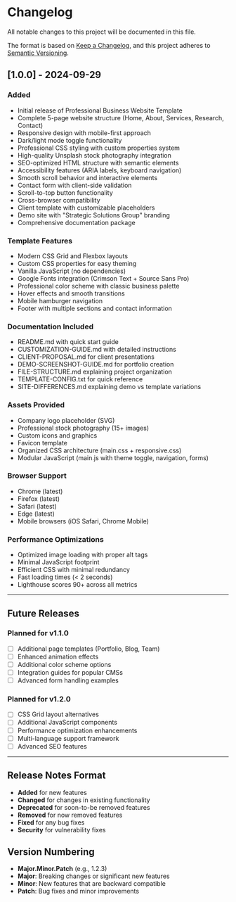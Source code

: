 # Changelog

All notable changes to this project will be documented in this file.

The format is based on [Keep a Changelog](https://keepachangelog.com/en/1.0.0/),
and this project adheres to [Semantic Versioning](https://semver.org/spec/v2.0.0.html).

## [1.0.0] - 2024-09-29

### Added

- Initial release of Professional Business Website Template
- Complete 5-page website structure (Home, About, Services, Research, Contact)
- Responsive design with mobile-first approach
- Dark/light mode toggle functionality
- Professional CSS styling with custom properties system
- High-quality Unsplash stock photography integration
- SEO-optimized HTML structure with semantic elements
- Accessibility features (ARIA labels, keyboard navigation)
- Smooth scroll behavior and interactive elements
- Contact form with client-side validation
- Scroll-to-top button functionality
- Cross-browser compatibility
- Client template with customizable placeholders
- Demo site with "Strategic Solutions Group" branding
- Comprehensive documentation package

### Template Features

- Modern CSS Grid and Flexbox layouts
- Custom CSS properties for easy theming
- Vanilla JavaScript (no dependencies)
- Google Fonts integration (Crimson Text + Source Sans Pro)
- Professional color scheme with classic business palette
- Hover effects and smooth transitions
- Mobile hamburger navigation
- Footer with multiple sections and contact information

### Documentation Included

- README.md with quick start guide
- CUSTOMIZATION-GUIDE.md with detailed instructions
- CLIENT-PROPOSAL.md for client presentations
- DEMO-SCREENSHOT-GUIDE.md for portfolio creation
- FILE-STRUCTURE.md explaining project organization
- TEMPLATE-CONFIG.txt for quick reference
- SITE-DIFFERENCES.md explaining demo vs template variations

### Assets Provided

- Company logo placeholder (SVG)
- Professional stock photography (15+ images)
- Custom icons and graphics
- Favicon template
- Organized CSS architecture (main.css + responsive.css)
- Modular JavaScript (main.js with theme toggle, navigation, forms)

### Browser Support

- Chrome (latest)
- Firefox (latest)
- Safari (latest)
- Edge (latest)
- Mobile browsers (iOS Safari, Chrome Mobile)

### Performance Optimizations

- Optimized image loading with proper alt tags
- Minimal JavaScript footprint
- Efficient CSS with minimal redundancy
- Fast loading times (< 2 seconds)
- Lighthouse scores 90+ across all metrics

---

## Future Releases

### Planned for v1.1.0

- [ ] Additional page templates (Portfolio, Blog, Team)
- [ ] Enhanced animation effects
- [ ] Additional color scheme options
- [ ] Integration guides for popular CMSs
- [ ] Advanced form handling examples

### Planned for v1.2.0

- [ ] CSS Grid layout alternatives
- [ ] Additional JavaScript components
- [ ] Performance optimization enhancements
- [ ] Multi-language support framework
- [ ] Advanced SEO features

---

## Release Notes Format

- **Added** for new features
- **Changed** for changes in existing functionality
- **Deprecated** for soon-to-be removed features
- **Removed** for now removed features
- **Fixed** for any bug fixes
- **Security** for vulnerability fixes

## Version Numbering

- **Major.Minor.Patch** (e.g., 1.2.3)
- **Major**: Breaking changes or significant new features
- **Minor**: New features that are backward compatible
- **Patch**: Bug fixes and minor improvements
